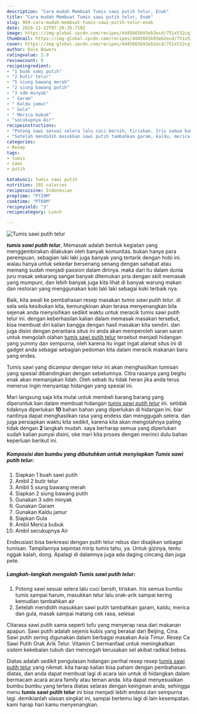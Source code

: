 ```yaml
---
description: "Cara mudah Membuat Tumis sawi putih telur, Enak"
title: "Cara mudah Membuat Tumis sawi putih telur, Enak"
slug: 969-cara-mudah-membuat-tumis-sawi-putih-telur-enak
date: 2020-11-22T07:26:35.710Z
image: https://img-global.cpcdn.com/recipes/4d45665b93eb2ecd/751x532cq70/tumis-sawi-putih-telur-foto-resep-utama.jpg
thumbnail: https://img-global.cpcdn.com/recipes/4d45665b93eb2ecd/751x532cq70/tumis-sawi-putih-telur-foto-resep-utama.jpg
cover: https://img-global.cpcdn.com/recipes/4d45665b93eb2ecd/751x532cq70/tumis-sawi-putih-telur-foto-resep-utama.jpg
author: Dale Bowers
ratingvalue: 3.9
reviewcount: 9
recipeingredient:
- "1 buah sawi putih"
- "2 butir telur"
- "5 siung bawang merah"
- "2 siung bawang putih"
- "3 sdm minyak"
- " Garam"
- " Kaldu jamur"
- " Gula"
- " Merica bubuk"
- "secukupnya Air"
recipeinstructions:
- "Potong sawi sesuai selera lalu cuci bersih, tiriskan. Iris semua bumbu tumis sampai harum, masukkan telur lalu orak-arik sampai kering kemudian tambahkan air"
- "Setelah mendidih masukkan sawi putih tambahkan garam, kaldu, merica dan gula, masak sampai matang cek rasa, selesai"
categories:
- Resep
tags:
- tumis
- sawi
- putih

katakunci: tumis sawi putih 
nutrition: 191 calories
recipecuisine: Indonesian
preptime: "PT29M"
cooktime: "PT60M"
recipeyield: "3"
recipecategory: Lunch

---
```



![Tumis sawi putih telur](https://img-global.cpcdn.com/recipes/4d45665b93eb2ecd/751x532cq70/tumis-sawi-putih-telur-foto-resep-utama.jpg)

<b><i>tumis sawi putih telur</i></b>, Memasak adalah bentuk kegiatan yang menggembirakan dilakukan oleh banyak komunitas. bukan hanya para perempuan, sebagian laki laki juga banyak yang tertarik dengan hobi ini. walau hanya untuk sekedar bersenang senang dengan sahabat atau memang sudah menjadi passion dalam dirinya. maka dari itu dalam dunia juru masak sekarang sangat banyak ditemukan pria dengan skill memasak yang mumpuni, dan lebih banyak juga kita lihat di banyak warung makan dan restoran yang menggunakan koki laki laki sebagai koki terbaik nya.

Baik, kita awali ke pembahasan resep masakan <i>tumis sawi putih telur</i>. di sela sela kesibukan kita, kemungkinan akan terasa menyenangkan bila sejenak anda menyisihkan sedikit waktu untuk meracik tumis sawi putih telur ini. dengan keberhasilan kalian dalam memasak masakan tersebut, bisa membuat diri kalian bangga dengan hasil masakan kita sendiri. dan juga disini dengan perantara situs ini anda akan memperoleh saran saran untuk mengolah olahan <u>tumis sawi putih telur</u> tersebut menjadi hidangan yang yummy dan sempurna, oleh karena itu ingat ingat alamat situs ini di gadget anda sebagai sebagian pedoman kita dalam meracik makanan baru yang endes.

Tumis sawi yang dicampur dengan telur ini akan menghasilkan tumisan yang spesial dibandingkan dengan sebelumnya. Citra rasanya yang begitu enak akan memanjakan lidah. Oleh sebab itu tidak heran jika anda terus menerus ingin menyantap hidangan yang spesial ini.


Mari langsung saja kita mulai untuk membeli barang barang yang diperuntuk kan dalam membuat hidangan <u><i>tumis sawi putih telur</i></u> ini. setidak tidaknya diperlukan <b>10</b> bahan bahan yang diperlukan di hidangan ini. biar nantinya dapat menghasilkan rasa yang endess dan menggugah selera. dan juga persiapkan waktu kita sedikit, karena kita akan mengolahnya paling tidak dengan <b>2</b> langkah mudah. saya berharap semua yang diperlukan sudah kalian punyai disini, oke mari kita proses dengan merinci dulu bahan keperluan berikut ini.

<!--inarticleads1-->

##### Komposisi dan bumbu yang dibutuhkan untuk menyiapkan Tumis sawi putih telur:

1. Siapkan 1 buah sawi putih
1. Ambil 2 butir telur
1. Ambil 5 siung bawang merah
1. Siapkan 2 siung bawang putih
1. Gunakan 3 sdm minyak
1. Gunakan  Garam
1. Gunakan  Kaldu jamur
1. Siapkan  Gula
1. Ambil  Merica bubuk
1. Ambil secukupnya Air


Endeusiast bisa berkreasi dengan putih telur rebus dan disajikan sebagai tumisan. Tampilannya sepintas mirip tumis tahu, ya. Untuk gizinya, tentu nggak kalah, dong. Apalagi di dalamnya juga ada daging cincang dan juga pete. 

<!--inarticleads2-->

##### Langkah-langkah mengolah Tumis sawi putih telur:

1. Potong sawi sesuai selera lalu cuci bersih, tiriskan. Iris semua bumbu tumis sampai harum, masukkan telur lalu orak-arik sampai kering kemudian tambahkan air
1. Setelah mendidih masukkan sawi putih tambahkan garam, kaldu, merica dan gula, masak sampai matang cek rasa, selesai


Citarasa sawi putih sama seperti tofu yang menyerap rasa dari makanan apapun. Sawi putih adalah sejenis kubis yang berasal dari Beijing, Cina. Sawi putih sering digunakan dalam berbagai masakan Asia Timur. Resep Ca Sawi Putih Orak Arik Telur. Vitamin C bermanfaat untuk meningkatkan sistem kekebalan tubuh dan mencegah kerusakan sel akibat radikal bebas. 

Diatas adalah sedikit pengulasan hidangan perihal resep resep <u>tumis sawi putih telur</u> yang nikmat. kita harap kalian bisa paham dengan pembahasan diatas, dan anda dapat membuat lagi di acara lain untuk di hidangkan dalam bermacam acara acara family atau teman anda. kita dapat menyesuaikan bumbu bumbu yang tertera diatas selaras dengan keinginan anda, sehingga menu <b>tumis sawi putih telur</b> ini bisa menjadi lebih endess dan sempurna lagi. demikianlah ulasan singkat ini, sampai bertemu lagi di lain kesempatan. kami harap hari kamu menyenangkan.
